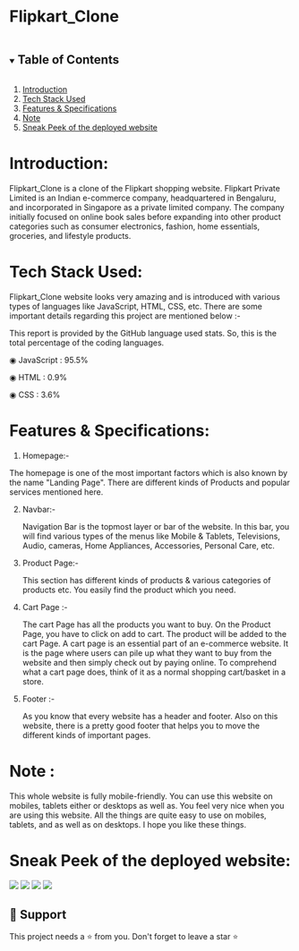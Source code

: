 # Flipkart_Clone

<!-- TABLE OF CONTENTS -->

<details open="open">
  <summary><h2 style="display: inline-block">Table of Contents</h2></summary>
  <ol>
    <li>
      <a href="#1 Introduction">Introduction</a>
    </li>
    <li>
      <a href="#2 Tech Stack Used">Tech Stack Used</a>
    </li>
    <li>
      <a href="#3 Features & Specifications">Features & Specifications</a>
    </li>
    <li>
      <a href="#4 Note">Note</a>
    </li>
    <li>
      <a href="#5 Sneak Peek of the deployed website">Sneak Peek of the deployed website</a>
    </li>
  </ol>
</details>

# <a name="1 Introduction">Introduction:</a>

Flipkart_Clone is a clone of the Flipkart shopping website. Flipkart Private Limited is an Indian e-commerce company, headquartered in Bengaluru, and incorporated in Singapore as a private limited company. The company initially focused on online book sales before expanding into other product categories such as consumer electronics, fashion, home essentials, groceries, and lifestyle products.

# <a name="2 Tech Stack Used">Tech Stack Used:</a>

Flipkart_Clone website looks very amazing and is introduced with various types of languages like JavaScript, HTML, CSS, etc. There are some important details regarding this project are mentioned below :-

This report is provided by the GitHub language used stats. So, this is the total percentage of the coding languages.

◉ JavaScript : 95.5%

◉ HTML : 0.9%

◉ CSS : 3.6%

# <a name="3 Features & Specifications">Features & Specifications:</a>

1) Homepage:-

  The homepage is one of the most important factors which is also known by the name "Landing Page". There are different kinds of Products and popular services mentioned here.
   
2) Navbar:-

   Navigation Bar is the topmost layer or bar of the website. In this bar, you will find various types of the menus like Mobile & Tablets, Televisions, Audio, cameras, Home Appliances, Accessories, Personal Care, etc.

3) Product Page:-

   This section has different kinds of products & various categories of products etc. You easily find the product which you need.

4) Cart Page :-

    The cart Page has all the products you want to buy. On the Product Page, you have to click on add to cart. The product will be added to the cart Page. A cart page is an essential part of an e-commerce website. It is the page where users can pile up what they want to buy from the website and then simply check out by paying online. To comprehend what a cart page does, think of it as a normal shopping cart/basket in a store.

5) Footer :-

   As you know that every website has a header and footer. Also on this website, there is a pretty good footer that helps you to move the different kinds of important pages.

# <a name="4 Note">Note :</a>

This whole website is fully mobile-friendly. You can use this website on mobiles, tablets either or desktops as well as. You feel very nice when you are using this website. All the things are quite easy to use on mobiles, tablets, and as well as on desktops. I hope you like these things.

# <a name="5 Sneak Peek of the deployed website">Sneak Peek of the deployed website:</a>

<img src="https://github.com/Passionatelytoooadorable/Flipkart_Clone/assets/128183101/eb73680b-26c9-4a6f-b4db-e7b1d1658f45">


<img src="https://github.com/Passionatelytoooadorable/Flipkart_Clone/assets/128183101/61029f7c-c7a8-49ef-81f9-c508d2f263e3">


<img src="https://github.com/Passionatelytoooadorable/Flipkart_Clone/assets/128183101/fc192869-cabe-4222-bcd6-9a6e6604591d">


<img src="https://github.com/Passionatelytoooadorable/Flipkart_Clone/assets/128183101/46c29cce-3d12-4008-9525-14169ce595ff">


## 🙏 Support

This project needs a ⭐️ from you. Don't forget to leave a star ⭐️
